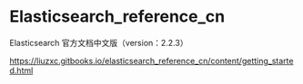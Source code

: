 # Elasticsearch_reference_cn
Elasticsearch 官方文档中文版（version：2.2.3）

https://liuzxc.gitbooks.io/elasticsearch_reference_cn/content/getting_started.html
